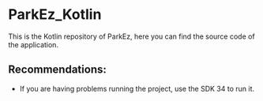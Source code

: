 # ParkEz_Kotlin

This is the Kotlin repository of ParkEz, here you can find the source code of the application.
## Recommendations:
* If you are having problems running the project, use the SDK 34 to run it.
